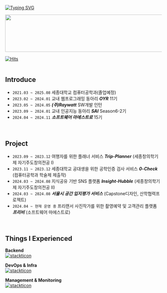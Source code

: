 [![Typing SVG](https://readme-typing-svg.demolab.com?font=Reddit+Mono&size=25&pause=1000&color=F7C118&random=false&width=435&lines=Hello+%F0%9F%99%82%F0%9F%99%82%F0%9F%99%82)](https://git.io/typing-svg)  

<a href="https://github.com/devxb/gitanimals">
  <img src="https://render.gitanimals.org/lines/rheeri?pet-id=669777351868218963" width="1000" height="120"/>
</a>

[![Hits](https://hits.seeyoufarm.com/api/count/incr/badge.svg?url=https%3A%2F%2Fgithub.com%2Frheeri&count_bg=%23FBDBF3&title_bg=%23555555&icon=&icon_color=%23E7E7E7&title=hits&edge_flat=true)](https://hits.seeyoufarm.com)
<br/><br/>



## Introduce 
- `2021.03 ~ 2025.08` 세종대학교 컴퓨터공학과(졸업예정)
- `2023.02 ~ 2024.01` 교내 웹프로그래밍 동아리 _**OYR**_ 11기
- `2023.05 ~ 2024.05` _**(주)Raywatt**_ SW개발 인턴
- `2023.09 ~ 2024.01` 교내 인공지능 동아리 _**SAI**_ Season6-2기
- `2024.04 ~ 2024.11` _**소프트웨어 마에스트로**_ 15기
<br/><br/><br/>

## Project
- `2023.09 ~ 2023.12` 여행자를 위한 플래너 서비스 _**Trip-Planner**_ (세종창의학기제 자기주도창의전공 I)
- `2023.11 ~ 2023.12` 세종대학교 공대생을 위한 공학인증 검사 서비스 _**0-Check**_ (컴퓨터공학과 학술제 제출작)
- `2024.03 ~ 2024.08` 지식공유 기반 SNS 플랫폼 _**Insight-Hubble**_ (세종창의학기제 자기주도창의전공 II)
- `2024.03 ~ 2024.08` _**서울시 공간 입지평가 서비스**_ (Capstone디자인, 산학협력프로젝트)
- `2024.04 ~ 현재 운영 중` 프리랜서 사진작가를 위한 촬영예약 및 고객관리 플랫폼 _**프리비**_ (소프트웨어 마에스트로)
<br/><br/><br/>

## Things I Experienced
**Backend**
<br>
[![stackticon](https://firebasestorage.googleapis.com/v0/b/stackticon-81399.appspot.com/o/images%2F1736750645499?alt=media&token=525d7dec-73d0-4ffd-8a4d-3300caf25f29)](https://github.com/msdio/stackticon)

**DevOps & Infra**
<br>
[![stackticon](https://firebasestorage.googleapis.com/v0/b/stackticon-81399.appspot.com/o/images%2F1736750978209?alt=media&token=049a3df4-d184-4613-af19-6014ed476df1)](https://github.com/msdio/stackticon)

**Management & Monitoring**
<br>
[![stackticon](https://firebasestorage.googleapis.com/v0/b/stackticon-81399.appspot.com/o/images%2F1736751029363?alt=media&token=bd53cfe8-4871-48ec-b190-d718114b9ea6)](https://github.com/msdio/stackticon)
